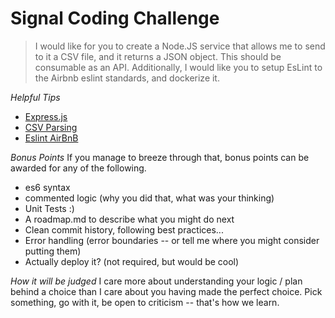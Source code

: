 # Signal Coding Challenge
>  I would like for you to create a Node.JS service that allows me to send to it a CSV file, and it returns a JSON object. This should be consumable as an API.
Additionally, I would like you to setup EsLint to the Airbnb eslint standards, and dockerize it.

*Helpful Tips*
  - [Express.js](https://expressjs.com/)
  - [CSV Parsing](https://www.papaparse.com/)
  - [Eslint AirBnB](https://www.npmjs.com/package/eslint-config-airbnb)

*Bonus Points* If you manage to breeze through that, bonus points can be awarded for any of the following.
  - es6 syntax
  - commented logic (why you did that, what was your thinking)
  - Unit Tests :)
  - A roadmap.md to describe what you might do next
  - Clean commit history, following best practices...
  - Error handling (error boundaries -- or tell me where you might consider putting them)
  - Actually deploy it? (not required, but would be cool)

*How it will be judged* I care more about understanding your logic / plan behind a choice than I care about you having made the perfect choice. Pick something, go with it, be open to criticism -- that's how we learn.
